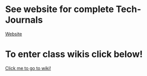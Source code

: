 # See website for complete Tech-Journals
[Website](https://gitbook.paulgleason.dev)

# To enter class wikis click below!
[Click me to go to wiki!](https://github.com/ChampPG/NET-330-01/wiki)
